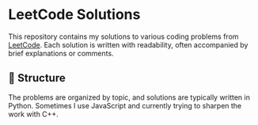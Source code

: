 # LeetCode Solutions

This repository contains my solutions to various coding problems from [LeetCode](https://leetcode.com/). Each solution is written with readability, often accompanied by brief explanations or comments.

## 📁 Structure

The problems are organized by topic, and solutions are typically written in Python. Sometimes I use JavaScript and currently trying to sharpen the work with C++.